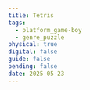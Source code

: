 ```yaml
---
title: Tetris
tags:
  - platform_game-boy
  - genre_puzzle
physical: true
digital: false
guide: false
pending: false
date: 2025-05-23
---
```

